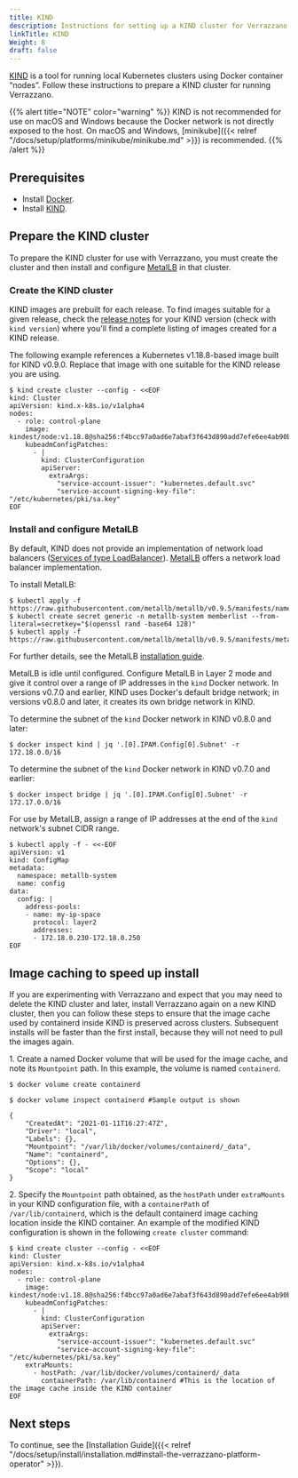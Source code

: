 ```yaml
---
title: KIND
description: Instructions for setting up a KIND cluster for Verrazzano
linkTitle: KIND
Weight: 8
draft: false
---
```


[KIND](https://kind.sigs.k8s.io/) is a tool for running local Kubernetes clusters using Docker container “nodes”.  Follow
these instructions to prepare a KIND cluster for running Verrazzano.

{{% alert title="NOTE" color="warning" %}}
KIND is not recommended for use on macOS and Windows because the Docker network is not directly exposed
to the host.  On macOS and Windows, [minikube]({{< relref "/docs/setup/platforms/minikube/minikube.md" >}}) is recommended.
{{% /alert %}}

## Prerequisites

- Install [Docker](https://docs.docker.com/install/).
- Install [KIND](https://kind.sigs.k8s.io/docs/user/quick-start/#installation).

## Prepare the KIND cluster

To prepare the KIND cluster for use with Verrazzano, you must create the cluster and then install and configure
[MetalLB](https://metallb.universe.tf/) in that cluster.

### Create the KIND cluster

KIND images are prebuilt for each release.  To find images suitable for a given release, check the
[release notes](https://github.com/kubernetes-sigs/kind/releases) for your KIND version (check with `kind version`)
where you'll find a complete listing of images created for a KIND release.

The following example references a Kubernetes v1.18.8-based image built for KIND v0.9.0.  Replace that image
with one suitable for the KIND release you are using.

```shell
$ kind create cluster --config - <<EOF
kind: Cluster
apiVersion: kind.x-k8s.io/v1alpha4
nodes:
  - role: control-plane
    image: kindest/node:v1.18.8@sha256:f4bcc97a0ad6e7abaf3f643d890add7efe6ee4ab90baeb374b4f41a4c95567eb
    kubeadmConfigPatches:
      - |
        kind: ClusterConfiguration
        apiServer:
          extraArgs:
            "service-account-issuer": "kubernetes.default.svc"
            "service-account-signing-key-file": "/etc/kubernetes/pki/sa.key"
EOF
```

### Install and configure MetalLB

By default, KIND does not provide an implementation of network load balancers ([Services of type LoadBalancer](https://kubernetes.io/docs/tasks/access-application-cluster/create-external-load-balancer/)).
[MetalLB](https://metallb.universe.tf/) offers a network load balancer implementation.

To install MetalLB:

```shell
$ kubectl apply -f https://raw.githubusercontent.com/metallb/metallb/v0.9.5/manifests/namespace.yaml
$ kubectl create secret generic -n metallb-system memberlist --from-literal=secretkey="$(openssl rand -base64 128)"
$ kubectl apply -f https://raw.githubusercontent.com/metallb/metallb/v0.9.5/manifests/metallb.yaml
```

For further details, see the MetalLB [installation guide](https://metallb.universe.tf/installation/#installation-by-manifest).

MetalLB is idle until configured.  Configure MetalLB in Layer 2 mode and give it control over a range of IP addresses in the `kind` Docker network.
In versions v0.7.0 and earlier, KIND uses Docker's default bridge network; in versions v0.8.0 and later, it creates its own bridge network in KIND.

To determine the subnet of the `kind` Docker network in KIND v0.8.0 and later:

```shell
$ docker inspect kind | jq '.[0].IPAM.Config[0].Subnet' -r
172.18.0.0/16
```

To determine the subnet of the `kind` Docker network in KIND v0.7.0 and earlier:

```shell
$ docker inspect bridge | jq '.[0].IPAM.Config[0].Subnet' -r
172.17.0.0/16
```

For use by MetalLB, assign a range of IP addresses at the end of the `kind` network's subnet CIDR range.

```shell
$ kubectl apply -f - <<-EOF
apiVersion: v1
kind: ConfigMap
metadata:
  namespace: metallb-system
  name: config
data:
  config: |
    address-pools:
    - name: my-ip-space
      protocol: layer2
      addresses:
      - 172.18.0.230-172.18.0.250
EOF
```

## Image caching to speed up install

If you are experimenting with Verrazzano and expect that you may need to delete the KIND cluster and later, install Verrazzano again on a new KIND cluster, then you can follow these steps to ensure that the image cache used by containerd inside KIND is preserved across clusters. Subsequent installs will be faster than the first install, because they will not need to pull the images again.

1\. Create a named Docker volume that will be used for the image cache, and note its `Mountpoint` path. In this example, the volume is named `containerd`.  

```shell
$ docker volume create containerd

$ docker volume inspect containerd #Sample output is shown

{
    "CreatedAt": "2021-01-11T16:27:47Z",
    "Driver": "local",
    "Labels": {},
    "Mountpoint": "/var/lib/docker/volumes/containerd/_data",
    "Name": "containerd",
    "Options": {},
    "Scope": "local"
}
```

2\. Specify the `Mountpoint` path obtained, as the `hostPath` under `extraMounts` in your KIND configuration file, with a `containerPath` of `/var/lib/containerd`, which is the default containerd image caching location inside the KIND container. An example of the modified KIND configuration is shown in the following `create cluster` command:

```shell
$ kind create cluster --config - <<EOF
kind: Cluster
apiVersion: kind.x-k8s.io/v1alpha4
nodes:
  - role: control-plane
    image: kindest/node:v1.18.8@sha256:f4bcc97a0ad6e7abaf3f643d890add7efe6ee4ab90baeb374b4f41a4c95567eb
    kubeadmConfigPatches:
      - |
        kind: ClusterConfiguration
        apiServer:
          extraArgs:
            "service-account-issuer": "kubernetes.default.svc"
            "service-account-signing-key-file": "/etc/kubernetes/pki/sa.key"
    extraMounts:
      - hostPath: /var/lib/docker/volumes/containerd/_data
        containerPath: /var/lib/containerd #This is the location of the image cache inside the KIND container
EOF
```
## Next steps

To continue, see the [Installation Guide]({{< relref "/docs/setup/install/installation.md#install-the-verrazzano-platform-operator" >}}).
